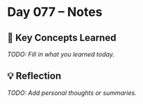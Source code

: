 # Day 077 – Notes

## 🔑 Key Concepts Learned

_TODO: Fill in what you learned today._

## 💡 Reflection

_TODO: Add personal thoughts or summaries._
